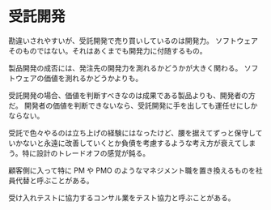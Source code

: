 # 受託開発

勘違いされやすいが、受託開発で売り買いしているのは開発力。
ソフトウェアそのものではない。それはあくまでも開発力に付随するもの。

製品開発の成否には、発注先の開発力を測れるかどうかが大きく関わる。
ソフトウェアの価値を測れるかどうかよりも。

受託開発の場合、価値を判断すべきなのは成果である製品よりも、開発者の方だ。
開発者の価値を判断できないなら、受託開発に手を出しても運任せにしかならない。

受託で色々やるのは立ち上げの経験にはなったけど、腰を据えてずっと保守していかないと永遠に改善していくとか負債を考慮するような考え方が衰えてしまう。特に設計のトレードオフの感覚が鈍る。

顧客側に入って特に PM や PMO のようなマネジメント職を置き換えるものを社員代替と呼ぶことがある。

受け入れテストに協力するコンサル業をテスト協力と呼ぶことがある。
